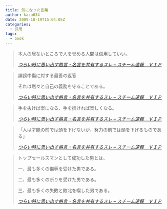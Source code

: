 ```yaml
---
title: 気になった言葉
author: kazu634
date: 2009-10-19T15:04:05Z
categories:
  - 引用
tags:
  - book
---
```

<div class="section">
<blockquote title="Blogger Alliance | 404 Not Found" cite="http://newsteam.livedoor.biz/archives/51342753.html">
<p>
      本人の居ないところで人を誉める人間は信用していい。
</p>

<p>
<cite><a href="http://newsteam.livedoor.biz/archives/51342753.html" onclick="__gaTracker('send', 'event', 'outbound-article', 'http://newsteam.livedoor.biz/archives/51342753.html', 'つらい時に思い出す格言・名言を共有するスレ &#8211; スチーム速報　ＶＩＰ');" target="_blank">つらい時に思い出す格言・名言を共有するスレ &#8211; スチーム速報　ＶＩＰ</a></cite>
</p>
</blockquote>

<blockquote title="Blogger Alliance | 404 Not Found" cite="http://newsteam.livedoor.biz/archives/51342753.html">
<p>
      誹謗中傷に対する最善の返答
</p>

<p>
      それは黙々と自己の義務を守ることである。
</p>

<p>
<cite><a href="http://newsteam.livedoor.biz/archives/51342753.html" onclick="__gaTracker('send', 'event', 'outbound-article', 'http://newsteam.livedoor.biz/archives/51342753.html', 'つらい時に思い出す格言・名言を共有するスレ &#8211; スチーム速報　ＶＩＰ');" target="_blank">つらい時に思い出す格言・名言を共有するスレ &#8211; スチーム速報　ＶＩＰ</a></cite>
</p>
</blockquote>

<blockquote title="Blogger Alliance | 404 Not Found" cite="http://newsteam.livedoor.biz/archives/51342753.html">
<p>
      手を抜けば楽になる、手を掛ければ楽しくなる。
</p>

<p>
<cite><a href="http://newsteam.livedoor.biz/archives/51342753.html" onclick="__gaTracker('send', 'event', 'outbound-article', 'http://newsteam.livedoor.biz/archives/51342753.html', 'つらい時に思い出す格言・名言を共有するスレ &#8211; スチーム速報　ＶＩＰ');" target="_blank">つらい時に思い出す格言・名言を共有するスレ &#8211; スチーム速報　ＶＩＰ</a></cite>
</p>
</blockquote>

<blockquote title="Blogger Alliance | 404 Not Found" cite="http://newsteam.livedoor.biz/archives/51342753.html">
<p>
      「人は才能の前では頭を下げないが、努力の前では頭を下げるものである」
</p>

<p>
<cite><a href="http://newsteam.livedoor.biz/archives/51342753.html" onclick="__gaTracker('send', 'event', 'outbound-article', 'http://newsteam.livedoor.biz/archives/51342753.html', 'つらい時に思い出す格言・名言を共有するスレ &#8211; スチーム速報　ＶＩＰ');" target="_blank">つらい時に思い出す格言・名言を共有するスレ &#8211; スチーム速報　ＶＩＰ</a></cite>
</p>
</blockquote>

<blockquote title="Blogger Alliance | 404 Not Found" cite="http://newsteam.livedoor.biz/archives/51342753.html">
<p>
      トップセールスマンとして成功した男とは、
</p>

<p>
      一、最も多くの侮辱を受けた男である。
</p>

<p>
      二、最も多くの断りを受けた男である。
</p>

<p>
      三、最も多くの失敗と敗北を喫した男である。
</p>

<p>
<cite><a href="http://newsteam.livedoor.biz/archives/51342753.html" onclick="__gaTracker('send', 'event', 'outbound-article', 'http://newsteam.livedoor.biz/archives/51342753.html', 'つらい時に思い出す格言・名言を共有するスレ &#8211; スチーム速報　ＶＩＰ');" target="_blank">つらい時に思い出す格言・名言を共有するスレ &#8211; スチーム速報　ＶＩＰ</a></cite>
</p>
</blockquote>
</div>
